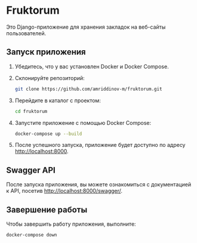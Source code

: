# Fruktorum

Это Django-приложение для хранения закладок на веб-сайты пользователей.

## Запуск приложения

1. Убедитесь, что у вас установлен Docker и Docker Compose.
2. Склонируйте репозиторий:

    ```bash
    git clone https://github.com/amriddinov-m/fruktorum.git
    ```

3. Перейдите в каталог с проектом:

    ```bash
    cd fruktorum
    ```

4. Запустите приложение с помощью Docker Compose:

    ```bash
    docker-compose up --build
    ```

5. После успешного запуска, приложение будет доступно по адресу [http://localhost:8000](http://localhost:8000).

## Swagger API

После запуска приложения, вы можете ознакомиться с документацией к API, посетив [http://localhost:8000/swagger/](http://localhost:8000/swagger/).

## Завершение работы

Чтобы завершить работу приложения, выполните:

```bash
docker-compose down
